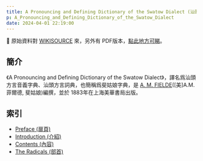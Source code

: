 ```yaml
---
title: A Pronouncing and Defining Dictionary of the Swatow Dialect (汕頭方言音義字典)
p: A_Pronouncing_and_Defining_Dictionary_of_the_Swatow_Dialect
date: 2024-04-01 22:19:00
---
```


📌 原始資料對 [WIKISOURCE](https://en.wikisource.org/wiki/Dictionary_of_the_Swatow_dialect) 來，另外有 PDF版本，[點此地方可睇](https://github.com/hokkien-writing/reference/blob/main/book/A_Pronouncing_and_Defining_Dictionary_of_the_Swatow_Dialect.pdf)。

## 簡介

《A Pronouncing and Defining Dictionary of the Swatow Dialect》，譯名爲汕頭方言音義字典、汕頭方言詞典，也簡稱爲斐姑娘字典，是 [A. M. FIELDE](https://en.wikisource.org/wiki/Author:Adele_Marion_Fielde)([美]A.M.菲爾德, 斐姑娘)編撰，並於 1883年在上海美華書局出版。

## 索引

- [Preface (扉頁)](/A_Pronouncing_and_Defining_Dictionary_of_the_Swatow_Dialect/preface)
- [Introduction (介紹)](/A_Pronouncing_and_Defining_Dictionary_of_the_Swatow_Dialect/introduction)
- [Contents (內容)](/A_Pronouncing_and_Defining_Dictionary_of_the_Swatow_Dialect/contents)
- [The Radicals (部首)](/A_Pronouncing_and_Defining_Dictionary_of_the_Swatow_Dialect/the_radicals)
